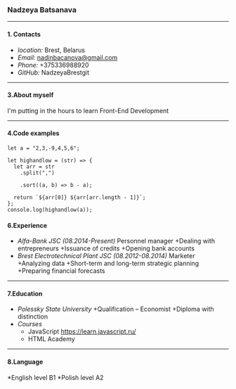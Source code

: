 ### Nadzeya Batsanava

---

#### 1. Contacts

- _location:_ Brest, Belarus
- _Email:_ nadinbacanova@gmail.com
- _Phone:_ +375336988920
- _GitHub:_ NadzeyaBrestgit

---

#### 3.About myself

I'm putting in the hours to learn Front-End Development

---

#### 4.Code examples

```
let a = "2,3,-9,4,5,6";

let highandlow = (str) => {
  let arr = str
    .split(",")

    .sort((a, b) => b - a);

  return `${arr[0]} ${arr[arr.length - 1]}`;
};
console.log(highandlow(a));
```

#### 6.Experience

- _Alfa-Bank JSC (08.2014-Present)_
  Personnel manager
  +Dealing with entrepreneurs
  +Issuance of credits
  +Opening bank accounts
- _Brest Electrotechnical Plant JSC (08.2012-08.2014)_
  Marketer
  +Analyzing data
  +Short-term and long-term strategic planning
  +Preparing financial forecasts

---

#### 7.Education

- _Polessky State University_
  +Qualification – Economist
  +Diploma with distinction
- _Courses_
  - JavaScript https://learn.javascript.ru/
  - HTML Academy

---

#### 8.Language

*English level B1
*Polish level A2
